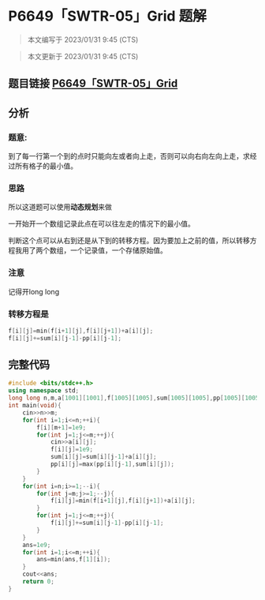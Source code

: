 # P6649「SWTR-05」Grid 题解

> 本文编写于 2023/01/31 9:45 (CTS)

> 本文更新于 2023/01/31 9:45 (CTS)

## 题目链接 [P6649「SWTR-05」Grid](https://www.luogu.com.cn/problem/P6649)

## 分析
### 题意:
到了每一行第一个到的点时只能向左或者向上走，否则可以向右向左向上走，求经过所有格子的最小值。

### 思路
所以这道题可以使用**动态规划**来做

一开始开一个数组记录此点在可以往左走的情况下的最小值。

判断这个点可以从右到还是从下到的转移方程。因为要加上之前的值，所以转移方程我用了两个数组，一个记录值，一个存储原始值。
### 注意
记得开long long

### 转移方程是
```cpp
f[i][j]=min(f[i+1][j],f[i][j+1])+a[i][j];
f[i][j]+=sum[i][j-1]-pp[i][j-1];
```

## 完整代码
```cpp
#include <bits/stdc++.h>
using namespace std;
long long n,m,a[1001][1001],f[1005][1005],sum[1005][1005],pp[1005][1005],ans;
int main(void){
    cin>>n>>m;
    for(int i=1;i<=n;++i){
        f[i][m+1]=1e9;
        for(int j=1;j<=m;++j){
            cin>>a[i][j];
            f[i][j]=1e9;
            sum[i][j]=sum[i][j-1]+a[i][j];
            pp[i][j]=max(pp[i][j-1],sum[i][j]);
        }
    }
    for(int i=n;i>=1;--i){
        for(int j=m;j>=1;--j){
            f[i][j]=min(f[i+1][j],f[i][j+1])+a[i][j];
		}
        for(int j=1;j<=m;++j){
            f[i][j]+=sum[i][j-1]-pp[i][j-1];
		}
    }
    ans=1e9;
    for(int i=1;i<=m;++i){
        ans=min(ans,f[1][i]);
	}
    cout<<ans;
    return 0;
}
```
